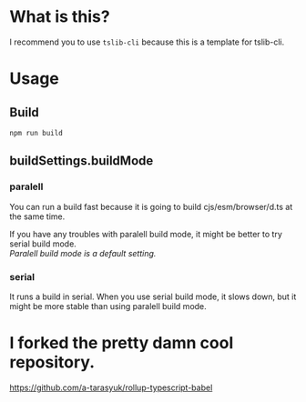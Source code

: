 # What is this?
I recommend you to use `tslib-cli` because this is a template for tslib-cli.
# Usage
## Build
```
npm run build
```
## buildSettings.buildMode
### paralell
You can run a build fast because it is going to build cjs/esm/browser/d.ts at the same time.  
  
If you have any troubles with paralell build mode, it might be better to try serial build mode.  
*Paralell build mode is a default setting.*
### serial
It runs a build in serial. When you use serial build mode, it slows down, but it might be more stable than using paralell build mode.
# I forked the pretty damn cool repository.
<https://github.com/a-tarasyuk/rollup-typescript-babel>
